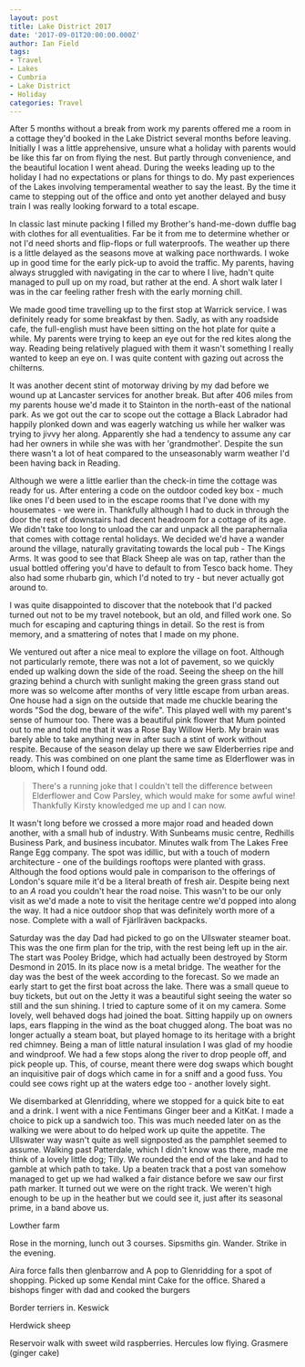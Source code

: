 ```yaml
---
layout: post
title: Lake District 2017
date: '2017-09-01T20:00:00.000Z'
author: Ian Field
tags:
- Travel
- Lakes
- Cumbria
- Lake District
- Holiday
categories: Travel
---
```

After 5 months without a break from work my parents offered me a room in a cottage they'd booked in the Lake District several months before leaving. Initially I was a little apprehensive, unsure what a holiday with parents would be like this far on from flying the nest. But partly through convenience, and the beautiful location I went ahead. During the weeks leading up to the holiday I had no expectations or plans for things to do. My past experiences of the Lakes involving temperamental weather to say the least. By the time it came to stepping out of the office and onto yet another delayed and busy train I was really looking forward to a total escape.

In classic last minute packing I filled my Brother's hand-me-down duffle bag with clothes for all eventualities. Far be it from me to determine whether or not I'd need shorts and flip-flops or full waterproofs. The weather up there is a little delayed as the seasons move at walking pace northwards. I woke up in good time for the early pick-up to avoid the traffic. My parents, having always struggled with navigating in the car to where I live, hadn't quite managed to pull up on my road, but rather at the end. A short walk later I was in the car feeling rather fresh with the early morning chill.

We made good time travelling up to the first stop at Warrick service. I was definitely ready for some breakfast by then. Sadly, as with any roadside cafe, the full-english must have been sitting on the hot plate for quite a while. My parents were trying to keep an eye out for the red kites along the way. Reading being relatively plagued with them it wasn't something I really wanted to keep an eye on. I was quite content with gazing out across the chilterns.

It was another decent stint of motorway driving by my dad before we wound up at Lancaster services for another break. But after 406 miles from my parents house we'd made it to Stainton in the north-east of the national park. As we got out the car to scope out the cottage a Black Labrador had happily plonked down and was eagerly watching us while her walker was trying to jivvy her along. Apparently she had a tendency to assume any car had her owners in while she was with her 'grandmother'. Despite the sun there wasn't a lot of heat compared to the unseasonably warm weather I'd been having back in Reading.

Although we were a little earlier than the check-in time the cottage was ready for us. After entering a code on the outdoor coded key box - much like ones I'd been used to in the escape rooms that I've done with my housemates - we were in. Thankfully although I had to duck in through the door the rest of downstairs had decent headroom for a cottage of its age. We didn't take too long to unload the car and unpack all the paraphernalia that comes with cottage rental holidays. We decided we'd have a wander around the village, naturally gravitating towards the local pub - The Kings Arms. It was good to see that Black Sheep ale was on tap, rather than the usual bottled offering you'd have to default to from Tesco back home. They also had some rhubarb gin, which I'd noted to try - but never actually got around to.

I was quite disappointed to discover that the notebook that I'd packed turned out not to be my travel notebook, but an old, and filled work one. So much for escaping and capturing things in detail. So the rest is from memory, and a smattering of notes that I made on my phone.

We ventured out after a nice meal to explore the village on foot. Although not particularly remote, there was not a lot of pavement, so we quickly ended up walking down the side of the road. Seeing the sheep on the hill grazing behind a church with sunlight making the green grass stand out more was so welcome after months of very little escape from urban areas. One house had a sign on the outside that made me chuckle bearing the words "Sod the dog, beware of the wife". This played well with my parent's sense of humour too. There was a beautiful pink flower that Mum pointed out to me and told me that it was a Rose Bay Willow Herb. My brain was barely able to take anything new in after such a stint of work without respite. Because of the season delay up there we saw Elderberries ripe and ready. This was combined on one plant the same time as Elderflower was in bloom, which I found odd.

> There's a running joke that I couldn't tell the difference between Elderflower and Cow Parsley, which would make for some awful wine! Thankfully Kirsty knowledged me up and I can now.

It wasn't long before we crossed a more major road and headed down another, with a small hub of industry. With  Sunbeams music centre, Redhills Business Park, and business incubator. Minutes walk from The Lakes Free Range Egg company. The spot was idillic, but with a touch of modern architecture - one of the buildings rooftops were planted with grass. Although the food options would pale in comparison to the offerings of London's square mile it'd be a literal breath of fresh air. Despite being next to an _A_ road you couldn't hear the road noise. This wasn't to be our only visit as we'd made a note to visit the heritage centre we'd popped into along the way. It had a nice outdoor shop that was definitely worth more of a nose. Complete with a wall of Fjärllräven backpacks.

Saturday was the day Dad had picked to go on the Ullswater steamer boat. This was the one firm plan for the trip, with the rest being left up in the air. The start was Pooley Bridge, which had actually been destroyed by Storm Desmond in 2015. In its place now is a metal bridge. The weather for the day was the best of the week according to the forecast. So we made an early start to get the first boat across the lake. There was a small queue to buy tickets, but out on the Jetty it was a beautiful sight seeing the water so still and the sun shining. I tried to capture some of it on my camera. Some lovely, well behaved dogs had joined the boat. Sitting happily up on owners laps, ears flapping in the wind as the boat chugged along. The boat was no longer actually a steam boat, but played homage to its heritage with a bright red chimney. Being a man of little natural insulation I was glad of my hoodie and windproof. We had a few stops along the river to drop people off, and pick people up. This, of course, meant there were dog swaps which bought an inquisitive pair of dogs which came in for a sniff and a good fuss. You could see cows right up at the waters edge too - another lovely sight.

We disembarked at Glenridding, where we stopped for a quick bite to eat and a drink. I went with a nice Fentimans Ginger beer and a KitKat. I made a choice to pick up a sandwich too. This was much needed later on as the walking we were about to do helped work up quite the appetite. The Ullswater way wasn't quite as well signposted as the pamphlet seemed to assume. Walking past Patterdale, which I didn't know was there, made me think of a lovely little dog; Tilly. We rounded the end of the lake and had to gamble at which path to take. Up a beaten track that a post van somehow managed to get up we had walked a fair distance before we saw our first path marker. It turned out we were on the right track. We weren't high enough to be up in the heather but we could see it, just after its seasonal prime, in a band above us.

Lowther farm

Rose in the morning, lunch out 3 courses. Sipsmiths gin. Wander. Strike in the evening.

Aira force falls then glenbarrow and A pop to Glenridding for a spot of shopping. Picked up some Kendal mint Cake  for the office.
Shared a bishops finger with dad and cooked the burgers

Border terriers in. Keswick

Herdwick sheep

Reservoir walk with sweet wild raspberries. Hercules low flying. Grasmere (ginger cake)
